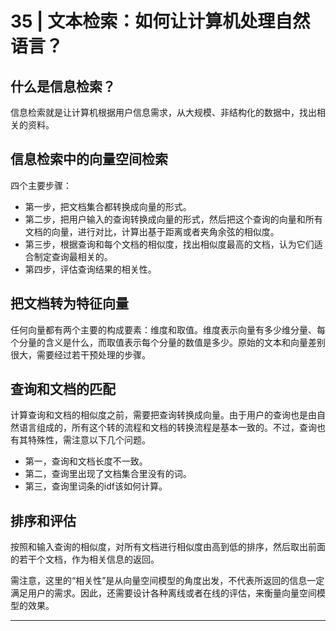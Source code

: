 # 35 | 文本检索：如何让计算机处理自然语言？

## 什么是信息检索？

信息检索就是让计算机根据用户信息需求，从大规模、非结构化的数据中，找出相关的资料。

## 信息检索中的向量空间检索

四个主要步骤：

* 第一步，把文档集合都转换成向量的形式。
* 第二步，把用户输入的查询转换成向量的形式，然后把这个查询的向量和所有文档的向量，进行对比，计算出基于距离或者夹角余弦的相似度。
* 第三步，根据查询和每个文档的相似度，找出相似度最高的文档，认为它们适合制定查询最相关的。
* 第四步，评估查询结果的相关性。

## 把文档转为特征向量

任何向量都有两个主要的构成要素：维度和取值。维度表示向量有多少维分量、每个分量的含义是什么，而取值表示每个分量的数值是多少。原始的文本和向量差别很大，需要经过若干预处理的步骤。

## 查询和文档的匹配

计算查询和文档的相似度之前，需要把查询转换成向量。由于用户的查询也是由自然语言组成的，所有这个转的流程和文档的转换流程是基本一致的。不过，查询也有其特殊性，需注意以下几个问题。

* 第一，查询和文档长度不一致。
* 第二，查询里出现了文档集合里没有的词。
* 第三，查询里词条的idf该如何计算。

## 排序和评估

按照和输入查询的相似度，对所有文档进行相似度由高到低的排序，然后取出前面的若干个文档，作为相关信息的返回。

需注意，这里的“相关性”是从向量空间模型的角度出发，不代表所返回的信息一定满足用户的需求。因此，还需要设计各种离线或者在线的评估，来衡量向量空间模型的效果。


********





